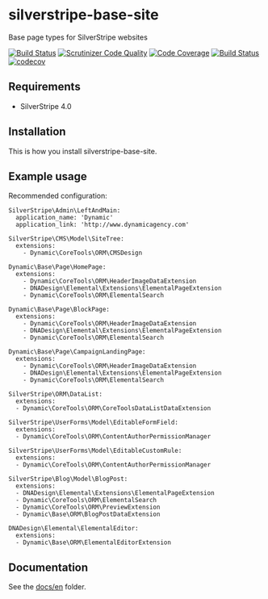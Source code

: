 # silverstripe-base-site

Base page types for SilverStripe websites

[![Build Status](https://travis-ci.com/dynamic/silverstripe-base-site.svg?token=hFT1sXd4nNmguE972zHN&branch=master)](https://travis-ci.com/dynamic/silverstripe-base-site)
[![Scrutinizer Code Quality](https://scrutinizer-ci.com/g/dynamic/silverstripe-base-site/badges/quality-score.png?b=master&s=6602bc588bf7da4a15e9ae4e061c92781c87caf5)](https://scrutinizer-ci.com/g/dynamic/silverstripe-base-site/?branch=master)
[![Code Coverage](https://scrutinizer-ci.com/g/dynamic/silverstripe-base-site/badges/coverage.png?b=master&s=fde13fa99212b7985699f22a13c22d393b76299a)](https://scrutinizer-ci.com/g/dynamic/silverstripe-base-site/?branch=master)
[![Build Status](https://scrutinizer-ci.com/g/dynamic/silverstripe-base-site/badges/build.png?b=master&s=d0c33738b6be129105fa8f507591359fcf4f40ae)](https://scrutinizer-ci.com/g/dynamic/silverstripe-base-site/build-status/master)
[![codecov](https://codecov.io/gh/dynamic/silverstripe-base-site/branch/master/graph/badge.svg?token=8qD1GBbxzV)](https://codecov.io/gh/dynamic/silverstripe-base-site)

## Requirements

- SilverStripe 4.0

## Installation

This is how you install silverstripe-base-site.

## Example usage

Recommended configuration:

```
SilverStripe\Admin\LeftAndMain:
  application_name: 'Dynamic'
  application_link: 'http://www.dynamicagency.com'

SilverStripe\CMS\Model\SiteTree:
  extensions:
    - Dynamic\CoreTools\ORM\CMSDesign

Dynamic\Base\Page\HomePage:
  extensions:
    - Dynamic\CoreTools\ORM\HeaderImageDataExtension
    - DNADesign\Elemental\Extensions\ElementalPageExtension
    - Dynamic\CoreTools\ORM\ElementalSearch

Dynamic\Base\Page\BlockPage:
  extensions:
    - Dynamic\CoreTools\ORM\HeaderImageDataExtension
    - DNADesign\Elemental\Extensions\ElementalPageExtension
    - Dynamic\CoreTools\ORM\ElementalSearch

Dynamic\Base\Page\CampaignLandingPage:
  extensions:
    - Dynamic\CoreTools\ORM\HeaderImageDataExtension
    - DNADesign\Elemental\Extensions\ElementalPageExtension
    - Dynamic\CoreTools\ORM\ElementalSearch

SilverStripe\ORM\DataList:
  extensions:
  - Dynamic\CoreTools\ORM\CoreToolsDataListDataExtension

SilverStripe\UserForms\Model\EditableFormField:
  extensions:
  - Dynamic\CoreTools\ORM\ContentAuthorPermissionManager

SilverStripe\UserForms\Model\EditableCustomRule:
  extensions:
  - Dynamic\CoreTools\ORM\ContentAuthorPermissionManager

SilverStripe\Blog\Model\BlogPost:
  extensions:
  - DNADesign\Elemental\Extensions\ElementalPageExtension
  - Dynamic\CoreTools\ORM\ElementalSearch
  - Dynamic\CoreTools\ORM\PreviewExtension
  - Dynamic\Base\ORM\BlogPostDataExtension

DNADesign\Elemental\ElementalEditor:
  extensions:
  - Dynamic\Base\ORM\ElementalEditorExtension
```

## Documentation

See the [docs/en](docs/en/index.md) folder.
